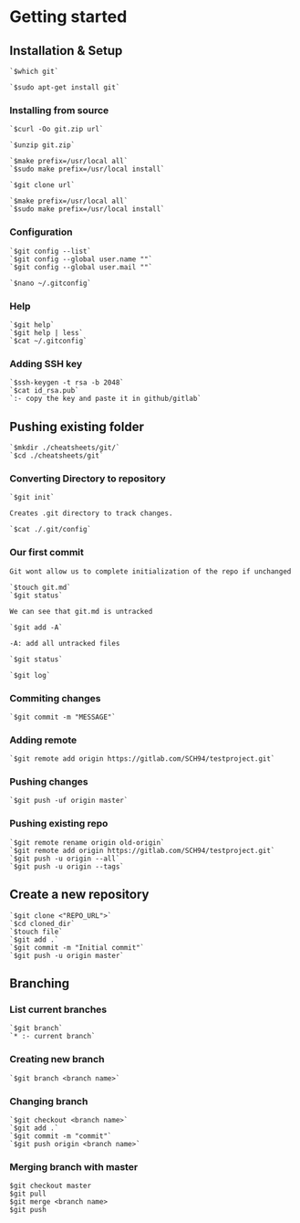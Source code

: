 # Getting started  
  
  ## Installation & Setup  
    
    `$which git`  
        
    `$sudo apt-get install git`  
      
  ### Installing from source  
      
    `$curl -Oo git.zip url`  
        
    `$unzip git.zip`  
        
    `$make prefix=/usr/local all`  
    `$sudo make prefix=/usr/local install`  
        
    `$git clone url`  
        
    `$make prefix=/usr/local all`  
    `$sudo make prefix=/usr/local install`  
        
  ### Configuration  

    `$git config --list`
    `$git config --global user.name ""`  
    `$git config --global user.mail ""` 
        
    `$nano ~/.gitconfig`
        
  ### Help  
        
    `$git help`  
    `$git help | less`  
    `$cat ~/.gitconfig`  

  ### Adding SSH key

    `$ssh-keygen -t rsa -b 2048`
    `$cat id_rsa.pub`
    `:- copy the key and paste it in github/gitlab`
        
  ## Pushing existing folder  
    
    `$mkdir ./cheatsheets/git/`  
    `$cd ./cheatsheets/git`  
        
  ### Converting Directory to repository  
        
    `$git init`  
        
    Creates .git directory to track changes.  
        
    `$cat ./.git/config`  
        
  ### Our first commit  
      
    Git wont allow us to complete initialization of the repo if unchanged  
        
    `$touch git.md`  
    `$git status`  
        
    We can see that git.md is untracked  
        
    `$git add -A`  
        
    -A: add all untracked files  
        
    `$git status`  
        
    `$git log` 

  ### Commiting changes

    `$git commit -m "MESSAGE"`

  ### Adding remote

    `$git remote add origin https://gitlab.com/SCH94/testproject.git`

  ### Pushing changes

    `$git push -uf origin master`

  ### Pushing existing repo

    `$git remote rename origin old-origin`
    `$git remote add origin https://gitlab.com/SCH94/testproject.git`
    `$git push -u origin --all`
    `$git push -u origin --tags`

  ## Create a new repository

    `$git clone <"REPO_URL">`
    `$cd cloned_dir`
    `$touch file`
    `$git add .`
    `$git commit -m "Initial commit"`
    `$git push -u origin master`

  ## Branching

  ### List current branches

    `$git branch`
    `* :- current branch`

  ### Creating new branch

    `$git branch <branch name>`

  ### Changing branch

    `$git checkout <branch name>`
    `$git add .`
    `$git commit -m "commit"`
    `$git push origin <branch name>`

  ### Merging branch with master

    $git checkout master   
    $git pull  
    $git merge <branch name>  
    $git push  

    
      
